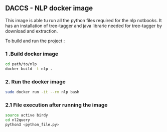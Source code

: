## DACCS - NLP docker image

This image is able tu run all the python files required for the nlp notbooks.
It has an installation of tree-tagger and java librarie needed for tree-tagger by download and extraction.

To build and run the project :

### 1 .Build docker image
```bash
cd path/to/nlp
docker build -t nlp .
```
### 2. Run the docker image 
```bash
sudo docker run -it --rm nlp bash
```
### 2.1 File execution after running the image
```bash
source active birdy
cd nl2query 
python3 <python_file.py>
```
